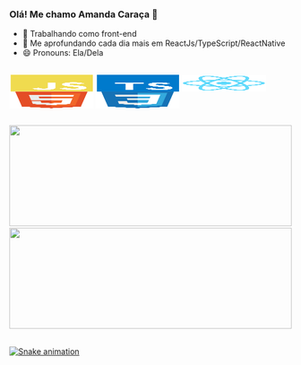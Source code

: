 ### Olá! Me chamo Amanda Caraça 👋

- 🔭  Trabalhando como front-end
- 🌱  Me aprofundando cada dia mais em ReactJs/TypeScript/ReactNative
- 😄 Pronouns: Ela/Dela

 <div style="display: inline_block"><br>
  <img align="center" alt="Mand-Js" height="30" width="150" src="https://raw.githubusercontent.com/devicons/devicon/master/icons/javascript/javascript-plain.svg">
  <img align="center" alt="Mand-Ts" height="30" width="150" src="https://raw.githubusercontent.com/devicons/devicon/master/icons/typescript/typescript-plain.svg">
  <img align="center" alt="Mand-React" height="30" width="150" src="https://raw.githubusercontent.com/devicons/devicon/master/icons/react/react-original.svg">
  <img align="center" alt="Mand-HTML" height="30" width="150" src="https://raw.githubusercontent.com/devicons/devicon/master/icons/html5/html5-original.svg">
  <img align="center" alt="Mand-CSS" height="30" width="150" src="https://raw.githubusercontent.com/devicons/devicon/master/icons/css3/css3-original.svg">
</div>

##

<div align="center">
  <a href="https://github.com/mandfront">
  <img height="180em" width="100%" src="https://github-readme-stats.vercel.app/api?username=mandfront&show_icons=true&theme=dark&include_all_commits=true&count_private=true"/>
   
  <img height="180em" width="100%" src="https://github-readme-stats.vercel.app/api/top-langs/?username=mandfront&layout=compact&langs_count=7&theme=dark"/>
</div>
  
  ##
  
 

  ##
  
  <div> 

 
</div>
  
  ![Snake animation](https://github.com/mandfront/rafaballerini/blob/output/github-contribution-grid-snake.svg)

